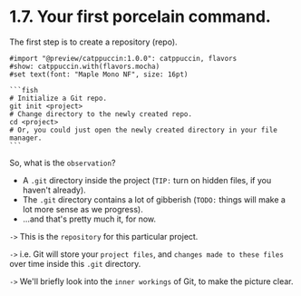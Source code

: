 # 1.7. Your first porcelain command.

<!-- pause -->
<!-- new_line -->

The first step is to create a repository (repo).

<!-- pause -->
<!-- new_lines: 2 -->

````typst +render
#import "@preview/catppuccin:1.0.0": catppuccin, flavors
#show: catppuccin.with(flavors.mocha)
#set text(font: "Maple Mono NF", size: 16pt)

```fish
# Initialize a Git repo.
git init <project>
# Change directory to the newly created repo.
cd <project>
# Or, you could just open the newly created directory in your file manager.
```
````

<!-- pause -->
<!-- new_lines: 2 -->

So, what is the `observation`?

<!-- new_lines: 2 -->
<!-- incremental_lists: true -->

- A `.git` directory inside the project (`TIP:` turn on hidden files, if you
  haven't already).
- The `.git` directory contains a lot of gibberish (`TODO:` things will make a
  lot more sense as we progress).
- ...and that's pretty much it, for now.

<!-- new_lines: 2 -->
<!-- incremental_lists: false -->

`->` This is the `repository` for this particular project.

<!-- pause -->

`->` i.e. Git will store your `project files`, and `changes made to these files`
over time inside this `.git` directory.

<!-- pause -->

`->` We'll briefly look into the `inner workings` of Git, to make the picture
clear.
